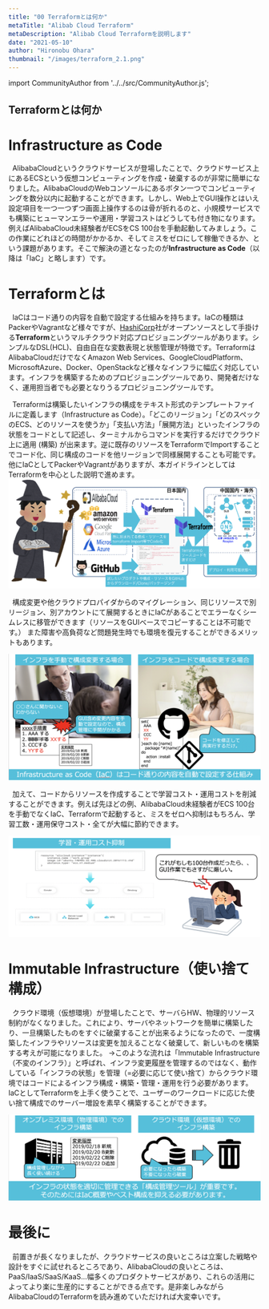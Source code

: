 ```yaml
---
title: "00 Terraformとは何か"
metaTitle: "Alibab Cloud Terraform"
metaDescription: "Alibab Cloud Terraformを説明します"
date: "2021-05-10"
author: "Hironobu Ohara"
thumbnail: "/images/terraform_2.1.png"
---
```


import CommunityAuthor from '../../src/CommunityAuthor.js';

## Terraformとは何か

# Infrastructure as Code
&nbsp; AlibabaCloudというクラウドサービスが登場したことで、クラウドサービス上にあるECSという仮想コンピューティングを作成・破棄するのが非常に簡単になりました。AlibabaCloudのWebコンソールにあるボタン一つでコンピューティングを数分以内に起動することができます。しかし、Web上でGUI操作とはいえ設定項目を一つ一つずつ画面上操作するのは骨が折れるのと、小規模サービスでも構築にヒューマンエラーや運用・学習コストはどうしても付き物になります。例えばAlibabaCloud未経験者がECSをCS 100台を手動起動してみましょう。この作業にどれほどの時間がかかるか、そしてミスをゼロにして稼働できるか、という課題があります。そこで解決の道となったのが**Infrastructure as Code**（以降は「IaC」と略します）です。

# Terraformとは
&nbsp; IaCはコード通りの内容を自動で設定する仕組みを持ちます。IaCの種類はPackerやVagrantなど様々ですが、[HashiCorp](https://www.hashicorp.com/)社がオープンソースとして手掛ける**Terraform**というマルチクラウド対応プロビジョニングツールがあります。シンプルなDSL(HCL)、自由自在な変数表現と状態管理が特徴です。TerraformはAlibabaCloudだけでなくAmazon Web Services、GoogleCloudPlatform、MicrosoftAzure、Docker、OpenStackなど様々なインフラに幅広く対応しています。インフラを構築するためのプロビジョニングツールであり、開発者だけなく、運用担当者でも必要となりうるプロビジョニングツールです。

&nbsp; Terraformは構築したいインフラの構成をテキスト形式のテンプレートファイルに定義します（Infrastructure as Code）。「どこのリージョン」「どのスペックのECS、どのリソースを使うか」「支払い方法」「展開方法」といったインフラの状態をコードとして記述し、ターミナルからコマンドを実行するだけでクラウド上に適用 (構築) が出来ます。逆に既存のリソースをTerraformでImportすることでコード化、同じ構成のコードを他リージョンで同様展開することも可能です。
他にIaCとしてPackerやVagrantがありますが、本ガイドラインとしてはTerraformを中心とした説明で進めます。
![図 1](https://raw.githubusercontent.com/sbopsv/cloud-tech/master/content/Terraform/images/terraform_2.1.png)


&nbsp; 構成変更や他クラウドプロパイダからのマイグレーション、同じリソースで別リージョン、別アカウントにて展開するときにIaCがあることでエラーなくシームレスに移管ができます（リソースをGUIベースでコピーすることは不可能です。）
また障害や高負荷など問題発生時でも環境を復元することができるメリットもあります。


![図 2](https://raw.githubusercontent.com/sbopsv/cloud-tech/master/content/Terraform/images/terraform_2.2.png)


&nbsp; 加えて、コードからリソースを作成することで学習コスト・運用コストを削減することができます。例えば先ほどの例、AlibabaCloud未経験者がECS 100台を手動でなくIaC、Terraformで起動すると、ミスをゼロへ抑制はもちろん、学習工数・運用保守コスト・全てが大幅に節約できます。

![図 3](https://raw.githubusercontent.com/sbopsv/cloud-tech/master/content/Terraform/images/terraform_2.3.png)


# Immutable Infrastructure（使い捨て構成）
&nbsp; クラウド環境（仮想環境）が登場したことで、サーバらHW、物理的リソース制約がなくなりました。これにより、サーバやネットワークを簡単に構築したり、一旦構築したものをすぐに破棄することが出来るようになったので、一度構築したインフラやリソースは変更を加えることなく破棄して、新しいものを構築する考えが可能になりました。
→このような流れは「Immutable Infrastructure（不変のインフラ）」と呼ばれ、インフラ変更履歴を管理するのではなく、動作している「インフラの状態」を管理（=必要に応じて使い捨て）からクラウド環境ではコードによるインフラ構成・構築・管理・運用を行う必要があります。IaCとしてTerraformを上手く使うことで、ユーザーのワークロードに応じた使い捨て構成でのサーバー増設を素早く構築することができます。

![図 4](https://raw.githubusercontent.com/sbopsv/cloud-tech/master/content/Terraform/images/terraform_2.4.png)


# 最後に
&nbsp; 前置きが長くなりましたが、クラウドサービスの良いところは立案した戦略や設計をすぐに試せれるところであり、AlibabaCloudの良いところは、PaaS/IaaS/SaaS/KaaS...幅多くのプロダクトサービスがあり、これらの活用によってより楽に生産的にすることができる点です。是非楽しみながらAlibabaCloudのTerraformを読み進めていただければ大変幸いです。



<CommunityAuthor 
    author="Hironobu Ohara"
    self_introduction = "2019年にAlibaba Cloudを担当。Databaseや収集、分散処理、ETL、検索、分析、機械学習基盤の構築、運用等を経て、現在分散系をメインとしたビッグデータとデータベースを得意・専門とするデータエンジニア。 AlibabaCloud MVP。"
    imageUrl="https://avatars.githubusercontent.com/u/47152180?s=400&u=ed7d182ce541f6f0d83c54b7265136a375b24ad2&v=4"
    githubUrl="https://github.com/ohiro18"
/>



